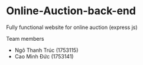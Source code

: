 # Online-Auction-back-end
Fully functional website for online auction (express js)

Team members
- Ngô Thanh Trúc (1753115)
- Cao Minh Đức (1753141)
